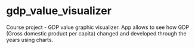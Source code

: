 # gdp_value_visualizer
Course project - GDP value graphic visualizer. App allows to see how GDP (Gross domestic product per capita) changed and developed through the years using charts.
